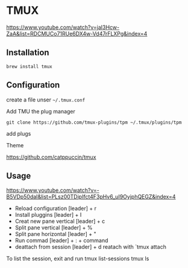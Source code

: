 # TMUX

https://www.youtube.com/watch?v=jaI3Hcw-ZaA&list=RDCMUCo71RUe6DX4w-Vd47rFLXPg&index=4

## Installation

`brew install tmux`

## Configuration

create a file unser `~/.tmux.conf`

Add TMU the plug manager

`git clone https://github.com/tmux-plugins/tpm ~/.tmux/plugins/tpm`

add plugs

Theme

https://github.com/catppuccin/tmux

## Usage

https://www.youtube.com/watch?v=-B5VDp50daI&list=PLsz00TDipIfct4F3pHv6_uI9OyjphQEGZ&index=4

- Reload configuration [leader] + r
- Install pluggins [leader] + I
- Creat new pane vertical [leader] + c
- Split pane vertical [leader] + %
- Split pane horizontal [leader] + "
- Run commad [leader] + : + command
- deattach from session [leader] + d
  reatach with `tmux attach

To list the session, exit and run
tmux list-sessions
tmux ls
